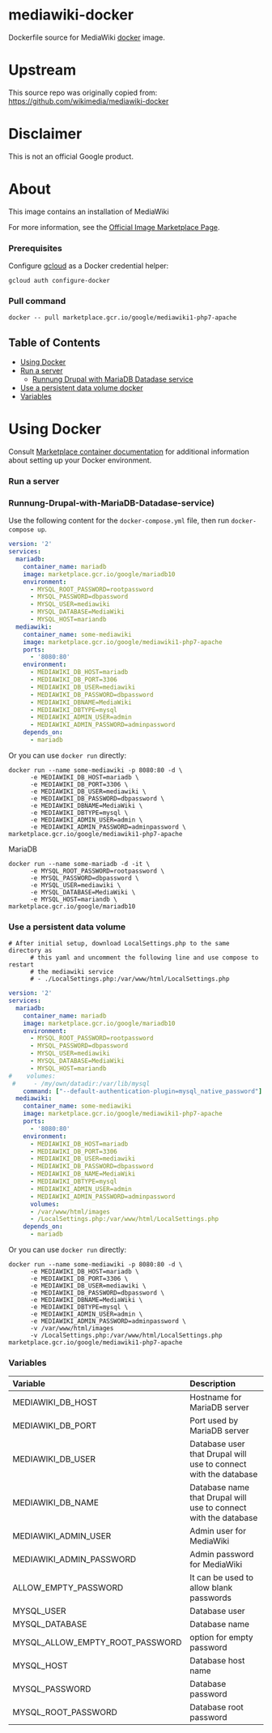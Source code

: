 mediawiki-docker
============

Dockerfile source for MediaWiki [docker](https://docker.io) image.

# Upstream

This source repo was originally copied from:
https://github.com/wikimedia/mediawiki-docker

# Disclaimer

This is not an official Google product.

# About
This image contains an installation of MediaWiki

For more information, see the
[Official Image Marketplace Page](https://console.cloud.google.com/marketplace/product/google/mediawiki1-php7-apache).

### Prerequisites

Configure [gcloud](https://cloud.google.com/sdk/gcloud/) as a Docker credential helper:

```shell
gcloud auth configure-docker
```

### Pull command

```shell
docker -- pull marketplace.gcr.io/google/mediawiki1-php7-apache
```
## Table of Contents

 * [Using Docker](#using-docker)
  * [Run a  server](#start-a-MediaWiki-instance-docker)
    * [Runnung Drupal with MariaDB Datadase service](#Runnung-Drupal-with-MariaDB-Datadase-service)
  * [Use a persistent data volume docker](#Use-a-persistent-data-volume)
  * [Variables](#Variables)


# <a name="using-docker"></a>Using Docker

Consult [Marketplace container documentation](https://cloud.google.com/launcher/docs/launcher-container)
for additional information about setting up your Docker environment.

### <a name="start-a-MediaWiki-instance-docker"></a>Run a server
### <a name="Runnung Drupal with MariaDB Datadase service"></a> Runnung-Drupal-with-MariaDB-Datadase-service)

Use the following content for the `docker-compose.yml` file, then run `docker-compose up`.

```yaml
version: '2'
services:
  mariadb:
    container_name: mariadb
    image: marketplace.gcr.io/google/mariadb10
    environment:
      - MYSQL_ROOT_PASSWORD=rootpassword
      - MYSQL_PASSWORD=dbpassword
      - MYSQL_USER=mediawiki
      - MYSQL_DATABASE=MediaWiki
      - MYSQL_HOST=mariandb
  mediawiki:
    container_name: some-mediawiki
    image: marketplace.gcr.io/google/mediawiki1-php7-apache
    ports:
      - '8080:80'
    environment:
      - MEDIAWIKI_DB_HOST=mariadb
      - MEDIAWIKI_DB_PORT=3306
      - MEDIAWIKI_DB_USER=mediawiki
      - MEDIAWIKI_DB_PASSWORD=dbpassword
      - MEDIAWIKI_DBNAME=MediaWiki
      - MEDIAWIKI_DBTYPE=mysql
      - MEDIAWIKI_ADMIN_USER=admin
      - MEDIAWIKI_ADMIN_PASSWORD=adminpassword
    depends_on:
      - mariadb
```
Or you can use `docker run` directly:
```
docker run --name some-mediawiki -p 8080:80 -d \
      -e MEDIAWIKI_DB_HOST=mariadb \
      -e MEDIAWIKI_DB_PORT=3306 \
      -e MEDIAWIKI_DB_USER=mediawiki \
      -e MEDIAWIKI_DB_PASSWORD=dbpassword \
      -e MEDIAWIKI_DBNAME=MediaWiki \
      -e MEDIAWIKI_DBTYPE=mysql \
      -e MEDIAWIKI_ADMIN_USER=admin \
      -e MEDIAWIKI_ADMIN_PASSWORD=adminpassword \
marketplace.gcr.io/google/mediawiki1-php7-apache
```
MariaDB

```
docker run --name some-mariadb -d -it \
      -e MYSQL_ROOT_PASSWORD=rootpassword \
      -e MYSQL_PASSWORD=dbpassword \ 
      -e MYSQL_USER=mediawiki \
      -e MYSQL_DATABASE=MediaWiki \
      -e MYSQL_HOST=mariandb \
marketplace.gcr.io/google/mariadb10

```


### <a name="use-a-persistent-data-volume-docker"></a>Use a persistent data volume

```
# After initial setup, download LocalSettings.php to the same directory as
      # this yaml and uncomment the following line and use compose to restart
      # the mediawiki service
      # - ./LocalSettings.php:/var/www/html/LocalSettings.php
```
```yaml
version: '2'
services:
  mariadb:
    container_name: mariadb
    image: marketplace.gcr.io/google/mariadb10
    environment:
      - MYSQL_ROOT_PASSWORD=rootpassword
      - MYSQL_PASSWORD=dbpassword
      - MYSQL_USER=mediawiki
      - MYSQL_DATABASE=MediaWiki
      - MYSQL_HOST=mariandb
#    volumes:
 #     - /my/own/datadir:/var/lib/mysql
    command: ["--default-authentication-plugin=mysql_native_password"]
  mediawiki:
    container_name: some-mediawiki
    image: marketplace.gcr.io/google/mediawiki1-php7-apache
    ports:
      - '8080:80'
    environment:
      - MEDIAWIKI_DB_HOST=mariadb
      - MEDIAWIKI_DB_PORT=3306
      - MEDIAWIKI_DB_USER=mediawiki
      - MEDIAWIKI_DB_PASSWORD=dbpassword
      - MEDIAWIKI_DB_NAME=MediaWiki
      - MEDIAWIKI_DBTYPE=mysql
      - MEDIAWIKI_ADMIN_USER=admin
      - MEDIAWIKI_ADMIN_PASSWORD=adminpassword
      volumes:
      - /var/www/html/images
      - /LocalSettings.php:/var/www/html/LocalSettings.php
    depends_on:
      - mariadb
```
Or you can use `docker run` directly:

```
docker run --name some-mediawiki -p 8080:80 -d \
      -e MEDIAWIKI_DB_HOST=mariadb \
      -e MEDIAWIKI_DB_PORT=3306 \
      -e MEDIAWIKI_DB_USER=mediawiki \
      -e MEDIAWIKI_DB_PASSWORD=dbpassword \
      -e MEDIAWIKI_DBNAME=MediaWiki \
      -e MEDIAWIKI_DBTYPE=mysql \
      -e MEDIAWIKI_ADMIN_USER=admin \
      -e MEDIAWIKI_ADMIN_PASSWORD=adminpassword \
      -v /var/www/html/images
      -v /LocalSettings.php:/var/www/html/LocalSettings.php
marketplace.gcr.io/google/mediawiki1-php7-apache
```

### <a name="Variables"></a>Variables

 | **Variable** | **Description** |
|:-------------|:----------------|
|MEDIAWIKI_DB_HOST | Hostname for MariaDB server|
|MEDIAWIKI_DB_PORT | Port used by MariaDB server|
|MEDIAWIKI_DB_USER | Database user that Drupal will use to connect with the database|
|MEDIAWIKI_DB_NAME | Database name that Drupal will use to connect with the database|
|MEDIAWIKI_ADMIN_USER| Admin user for MediaWiki|
|MEDIAWIKI_ADMIN_PASSWORD|Admin password for MediaWiki|
|ALLOW_EMPTY_PASSWORD | It can be used to allow blank passwords|
|MYSQL_USER | Database user|
|MYSQL_DATABASE | Database name|
|MYSQL_ALLOW_EMPTY_ROOT_PASSWORD|option for empty password| 
|MYSQL_HOST|Database host name|
|MYSQL_PASSWORD|Database password|
|MYSQL_ROOT_PASSWORD| Database root password|
 
